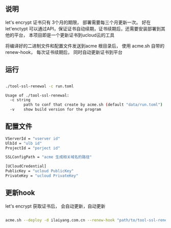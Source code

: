 ## 说明
    
let's encrypt 证书只有 3个月的期限， 部署需要每三个月更新一次。 好在let'enctypt 可以通过API，保证证书自动续期，证书续期后，还需要安装部署到其他的平台， 本项目即是一个更新证书到ucloud云的工具

将编译好的二进制文件和配置文件发送到acme 根目录后， 使用 acme.sh 自带的 renew-hook， 每次证书续期后， 同时自动更新证书到平台


## 运行

```bash 

./tool-ssl-renewal -c run.toml 

Usage of ./tool-ssl-renewal:
  -c string
    	path to conf that create by acme.sh (default "data/run.toml")
  -v	show build version for the program

```

## 配置文件
```bash
VServerId = "vserver id"
UlbId = "ulb id"
ProjectId = "porject id"

SSLConfigPath = "acme 生成相关域名的路径"

[UCloudCredential]
PublicKey = "ucloud PublicKey"
PrivateKey = "ucloud PrivateKey"

```

## 更新hook

let's encrypt 获取证书后， 会自动更新，自动更新

```bash 

acme.sh --deploy -d ilaiyang.com.cn --renew-hook "path/to/tool-ssl-renewal -c path/to/conf.toml"

```
